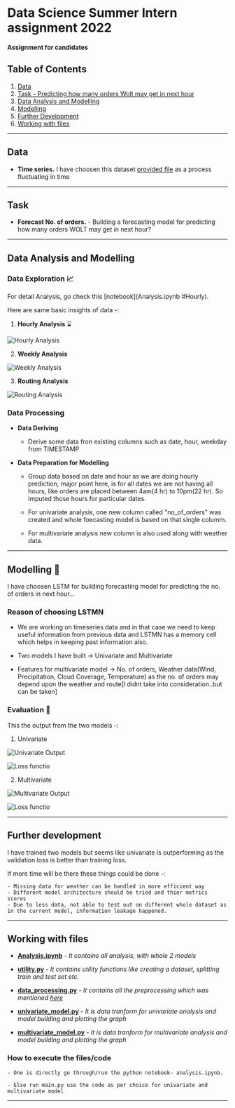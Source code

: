 # Data Science Summer Intern assignment 2022

**Assignment for candidates**

## Table of Contents

1. [Data](#data)
2. [Task - Predicting how many orders Wolt may get in next hour](#task)
3. [Data Analysis and Modelling](#data-analysis-and-modelling)
4. [Modelling](#modelling-:rocket:)
5. [Further Development](#further-development)
6. [Working with files](#working-with-files)

----

## Data

* **Time series.** I have choosen this dataset [provided file](orders_autumn_2020.csv) as a process fluctuating in time

---

## Task

* **Forecast No. of orders.** - Building a forecasting model for predicting how many orders WOLT may get in next hour? 

---

## Data Analysis and Modelling

### Data Exploration :chart_with_upwards_trend:

For detail Analysis, go check this [notebook](Analysis.ipynb #Hourly).

Here are same basic insights of data -:

1. **Hourly Analysis** :hourglass:

![Hourly Analysis](images/hourlyanalysis.png)

2. **Weekly Analysis**

![Weekly Analysis](images/weekdayorders.png)

3. **Routing Analysis**

![Routing Analysis](images/uservenuredistance.png)


### Data Processing

* **Data Deriving**

    - Derive some data fron existing columns such as date, hour, weekday from TIMESTAMP

* **Data Preparation for Modelling**

    - Group data based on date and hour as we are doing hourly prediction, major point here, is for all dates we are not having all hours, like orders are placed between 4am(4 hr) to 10pm(22 hr). So imputed those hours for particular dates.

    - For univariate analysis, one new column called "no_of_orders" was created and whole foecasting model is based on that single columm.

    - For multivariate analysis new column is also used along with weather data.

---

## Modelling :rocket:

I have choosen LSTM for building forecasting model for predicting the no. of orders in next hour...

### Reason of choosing LSTMN

- We are working on timeseries data and in that case we need to keep useful information from previous data and LSTMN has a memory cell which helps in keeping past information also.

- Two models I have built -> Univariate and Multivariate 

- Features for multivariate model -> No. of orders, Weather data(Wind, Precipitation, Cloud Coverage, Temperature) as the no. of orders may depend upon the weather and route[I didnt take into consideration..but can be taken]

### Evaluation :memo:

This the output from the two models -:

1. Univariate

![Univariate Output](images/output_univariate.png)

![Loss functio](images/loss_univariate.png)

2. Multivariate

![Multivariate Output](images/output_multivariate.png)

![Loss functio](images/loss_multivariate.png)

-----

## Further development

I have trained two models but seems like univariate is outperforming as the validation loss is better than training loss.

If more time will be there these things could be done -:

    - Missing data for weather can be handled in more efficient way
    - Different model architecture should be tried and thier metrics scores
    - Due to less data, not able to test out on different whole dataset as in the current model, information leakage happened.

------

## Working with files

* **[Analysis.ipynb](Analysis.ipynb)** - *It contains all analysis, with whole 2 models*

* **[utility.py](utility.py)** - *It contains utility functions like creating a dataset, splitting train and test set etc.*

* **[data_processing.py](data_processing.py)** - *It contains all the preprocessing which was mentioned [here](#data-processing)*

* **[univariate_model.py](univariate_model.py)** - *It is data tranform for univariate analysis and model building and plotting the graph*

* **[multivariate_model.py](multivariate_model.py)** - *It is data tranform for multivariate analysis and model building and plotting the graph*

### **How to execute the files/code**

    - One is directly go through/run the python notebook- analysis.ipynb.

    - Else run main.py use the code as per choice for univariate and multivariate model


---

